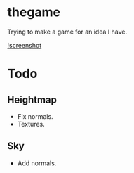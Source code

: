 # thegame

Trying to make a game for an idea I have.

[!screenshot](http://i.imgur.com/zyNDA.png)

# Todo

## Heightmap

* Fix normals.
* Textures.

## Sky

* Add normals.

